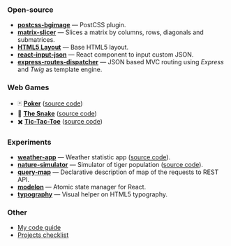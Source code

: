 ### Open-source

- [**postcss-bgimage**](https://www.npmjs.com/package/postcss-bgimage) — PostCSS plugin.
- [**matrix-slicer**](https://www.npmjs.com/package/matrix-slicer) — Slices a matrix by columns, rows, diagonals and submatrices.
- [**HTML5 Layout**](https://www.npmjs.com/package/html5-layout) — Base HTML5 layout.
- [**react-input-json**](https://www.npmjs.com/package/react-input-json) — React component to input custom JSON.
- [**express-routes-dispatcher**](https://www.npmjs.com/package/express-routes-dispatcher) — JSON based MVC routing using _Express_ and _Twig_ as template engine.

### Web Games

- :black_joker: [**Poker**](https://ahtohbi4.github.io/poker/) ([source code](https://github.com/ahtohbi4/poker))
- :snake: [**The Snake**](https://gk0hj.csb.app/) ([source code](https://github.com/ahtohbi4/snake-game))
- :heavy_multiplication_x: [**Tic-Tac-Toe**](https://ahtohbi4.github.io/tic-tac-toe/build/) ([source code](https://github.com/ahtohbi4/tic-tac-toe))

### Experiments

- [**weather-app**](https://ahtohbi4.github.io/weather-app/src/) — Weather statistic app ([source code](https://github.com/ahtohbi4/weather-app)).
- [**nature-simulator**](https://r7rq6nq5po.csb.app/) — Simulator of tiger population ([source code](https://github.com/ahtohbi4/nature-simulator)).
- [**query-map**](https://github.com/ahtohbi4/query-map) — Declarative description of map of the requests to REST API.
- [**modelon**](https://github.com/ahtohbi4/modelon) — Atomic state manager for React.
- [**typography**](http://ahtohbi4.github.io/typography/) — Visual helper on HTML5 typography.

### Other

- [My code guide](https://github.com/ahtohbi4/code-guide)
- [Projects checklist](https://github.com/ahtohbi4/web-projects-checklist/blob/master/README.md)
